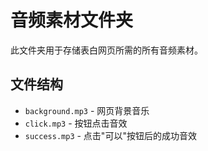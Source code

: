 # 音频素材文件夹

此文件夹用于存储表白网页所需的所有音频素材。

## 文件结构

- `background.mp3` - 网页背景音乐
- `click.mp3` - 按钮点击音效
- `success.mp3` - 点击"可以"按钮后的成功音效 
